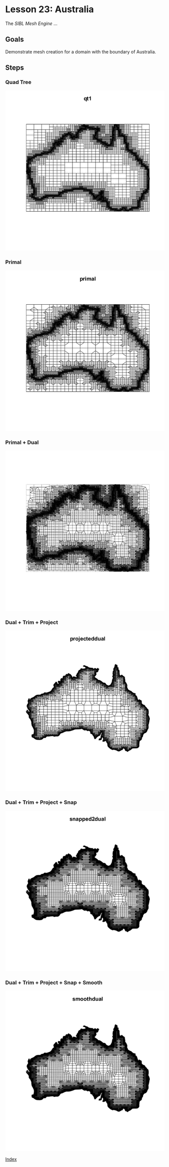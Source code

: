 # Lesson 23: Australia

The *SIBL Mesh Engine* ...

## Goals

Demonstrate mesh creation for a domain with the boundary of Australia.

## Steps

### Quad Tree

![quadtree](fig/Australia4date2021-12-10.png)

### Primal

![](fig/Australia2date2021-12-10.png)

### Primal + Dual

![](fig/AustraliaDPdate2021-12-10.png)

### Dual + Trim + Project

![](fig/Australia3date2021-12-10.png)

### Dual + Trim + Project + Snap

![](fig/Australia6date2021-12-10.png)

### Dual + Trim + Project + Snap + Smooth

![](fig/Australia5date2021-12-10.png)

[Index](README.md)
